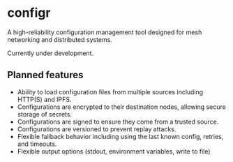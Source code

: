 # configr
A high-reliability configuration management tool designed for mesh networking and distributed systems.

Currently under development.

## Planned features
* Ability to load configuration files from multiple sources including HTTP(S) and IPFS.
* Configurations are encrypted to their destination nodes, allowing secure storage of secrets.
* Configurations are signed to ensure they come from a trusted source.
* Configurations are versioned to prevent replay attacks.
* Flexible fallback behavior including using the last known config, retries, and timeouts.
* Flexible output options (stdout, environment variables, write to file)
